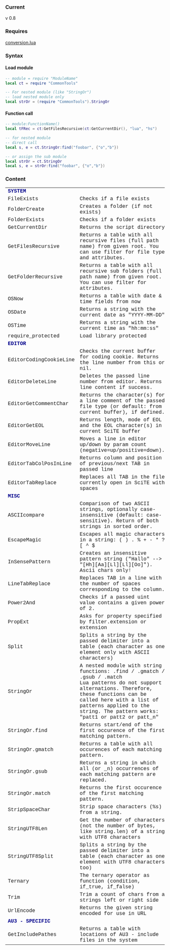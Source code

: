 ### Current
v 0.8
### Requires
[conversion.lua](conversion.lua)
### Syntax
#### Load module
	
```lua
-- module = require "ModuleName"
local ct = require "CommonTools"

-- For nested module (like "StringOr")
-- load nested module only
local strOr = (require "CommonTools").StringOr
```

#### Function call
	
```lua
-- module:FunctionName()
local tFRec = ct:GetFilesRecursive(ct:GetCurrentDir(), "lua", "hs")

-- for nested module
-- direct call
local s, e = ct.StringOr:find("foobar", {"o","b"})

-- or assign the sub module
local strOr = ct.StringOr
local s, e = strOr:find("foobar", {"o","b"})
```
### Content

<table style='font-family:"Courier New"'>
<tr><td><b><span style='color:darkblue'>SYSTEM</span></b></td></tr>
<tr><td>FileExists</td><td>Checks if a file exists</td></tr>
<tr><td>FolderCreate</td><td>Creates a folder (if not exists)</td></tr>
<tr><td>FolderExists</td><td>Checks if a folder exists</td></tr>
<tr><td>GetCurrentDir</td><td>Returns the script directory</td></tr>
<tr><td>GetFilesRecursive</td><td>Returns a table with all recursive files (full path name) from given root. You can use filter for file type and attributes.</td></tr>
<tr><td>GetFolderRecursive</td><td>Returns a table with all recursive sub folders (full path name) from given root. You can use filter for attributes.</td></tr>
<tr><td>OSNow</td><td>Returns a table with date & time fields from now</td></tr>
<tr><td>OSDate</td><td>Returns a string with the current date as "YYYY-MM-DD"</td></tr>
<tr><td>OSTime</td><td>Returns a string with the current time as "hh:mm:ss"</td></tr>
<tr><td>require_protected</td><td>Load library protected</td></tr>

<tr><td><b><span style='color:darkblue'>EDITOR</span></b></td></tr>
<tr><td>EditorCodingCookieLine</td><td>Checks the current buffer for coding cookie. Returns the line number from this or nil.</td></tr>
<tr><td>EditorDeleteLine</td><td>Deletes the passed line number from editor. Returns line content if success.</td></tr>
<tr><td>EditorGetCommentChar</td><td>Returns the character(s) for a line comment of the passed file type (or default: from current buffer), if defined.</td></tr>
<tr><td>EditorGetEOL</td><td>Returns length, mode of EOL and the EOL character(s) in current SciTE buffer</td></tr>
<tr><td>EditorMoveLine</td><td>Moves a line in editor up/down by param count (negative=up/positive=down).</td></tr>
<tr><td>EditorTabColPosInLine</td><td>Returns column and position of previous/next TAB in passed line</td></tr>
<tr><td>EditorTabReplace</td><td>Replaces all TAB in the file currently open in SciTE with spaces</td></tr>

<tr><td><b><span style='color:darkblue'>MISC</span></b></td></tr>
<tr><td>ASCIIcompare</td><td>Comparison of two ASCII strings, optionally case-insensitive (default: case-sensitive). Return of both strings in sorted order.</td></tr>
<tr><td>EscapeMagic</td><td>Escapes all magic characters in a string:  ( ) . % + - * ? [ ^ $</td></tr>
<tr><td>InSensePattern</td><td>Creates an insensitive pattern string ("Hallo" --> "[Hh][Aa][Ll][Ll][Oo]"). Ascii chars only!</td></tr>
<tr><td>LineTabReplace</td><td>Replaces TAB in a line with the number of spaces corresponding to the column.</td></tr>
<tr><td>Power2And</td><td>Checks if a passed uint value contains a given power of 2.</td></tr>
<tr><td>PropExt</td><td>Asks for property specified by filter.extension or extension</td></tr>
<tr><td>Split</td><td>Splits a string by the passed delimiter into a table (each character as one element only with ASCII characters)</td></tr>
<tr><td>StringOr</td><td>A nested module with string functions: .find / .gmatch / .gsub / .match<br />Lua patterns do not support alternations. Therefore, these functions can be called here with a list of patterns applied to the string. The pattern works: "patt1 or patt2 or patt_n"</td></tr>
<tr><td>StringOr.find</td><td>Returns start/end of the first occurence of the first matching pattern.</td></tr>
<tr><td>StringOr.gmatch</td><td>Returns a table with all occurences of each matching pattern.</td></tr>
<tr><td>StringOr.gsub</td><td>Returns a string in which all (or _n) occurrences of each matching pattern are replaced.</td></tr>
<tr><td>StringOr.match</td><td>Returns the first occurence of the first matching pattern.</td></tr>
<tr><td>StripSpaceChar</td><td>Strip space characters (%s) from a string.</td></tr>
<tr><td>StringUTF8Len</td><td>Get the number of characters (not the number of bytes, like string.len) of a string with UTF8 characters</td></tr>
<tr><td>StringUTF8Split</td><td>Splits a string by the passed delimiter into a table (each character as one element with UTF8 characters too)</td></tr>
<tr><td>Ternary</td><td>The ternary operator as function (condition, if_true, if_false)</td></tr>
<tr><td>Trim</td><td>Trim a count of chars from a strings left or right side</td></tr>
<tr><td>UrlEncode</td><td>Returns the given string encoded for use in URL</td></tr>

<tr><td><b><span style='color:darkblue'>AU3 - SPECIFIC</span></b></td></tr>
<tr><td>GetIncludePathes</td><td>Returns a table with locations of AU3 - include files in the system</td></tr>
</table>



